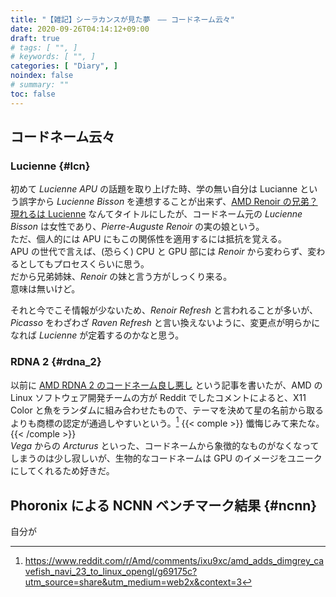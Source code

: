 ```yaml
---
title: "【雑記】シーラカンスが見た夢　―― コードネーム云々"
date: 2020-09-26T04:14:12+09:00
draft: true
# tags: [ "", ]
# keywords: [ "", ]
categories: [ "Diary", ]
noindex: false
# summary: ""
toc: false
---
```


## コードネーム云々
### Lucienne {#lcn}

初めて *Lucienne APU* の話題を取り上げた時、学の無い自分は Lucianne という誤字から *Lucienne Bisson* を連想することが出来ず、[AMD Renoir の兄弟？ 現れるは Lucienne](/posts/2020/06/20/amd-lucianne-apu/) なんてタイトルにしたが、コードネーム元の *Lucienne Bisson* は女性であり、*Pierre-Auguste Renoir* の実の娘という。  
ただ、個人的には APU にもこの関係性を適用するには抵抗を覚える。  
APU の世代で言えば、(恐らく) CPU と GPU 部には *Renoir* から変わらず、変わるとしてもプロセスくらいに思う。  
だから兄弟姉妹、*Renoir* の妹と言う方がしっくり来る。  
意味は無いけど。  

それと今でこそ情報が少ないため、*Renoir Refresh* と言われることが多いが、*Picasso* をわざわざ *Raven Refresh* と言い換えないように、変更点が明らかになれば *Lucienne* が定着するのかなと思う。  

### RDNA 2 {#rdna_2}
以前に [AMD RDNA 2 のコードネーム良し悪し](/posts/2020/07/27/rdna_2-codename-good-and-bad/) という記事を書いたが、AMD の Linux ソフトウェア開発チームの方が Reddit でしたコメントによると、X11 Color と魚をランダムに組み合わせたもので、テーマを決めて星の名前から取るよりも商標の認定が通過しやすいという。[^codename-random]  {{< comple >}} 懺悔じみて来たな。{{< /comple >}}  
*Vega* からの *Arcturus* といった、コードネームから象徴的なものがなくなってしまうのは少し寂しいが、生物的なコードネームは GPU のイメージをユニークにしてくれるため好きだ。  

[^codename-random]: <https://www.reddit.com/r/Amd/comments/ixu9xc/amd_adds_dimgrey_cavefish_navi_23_to_linux_opengl/g69175c?utm_source=share&utm_medium=web2x&context=3>

## Phoronix による NCNN ベンチマーク結果 {#ncnn}

自分が
